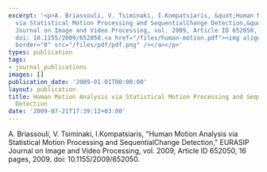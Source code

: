 ```yaml
---
excerpt: '<p>A. Briassouli, V. Tsiminaki, I.Kompatsiaris, &quot;Human Motion Analysis
  via Statistical Motion Processing and SequentialChange Detection,&quot; EURASIP
  Journal on Image and Video Processing, vol. 2009, Article ID 652050, 16 pages, 2009.
  doi: 10.1155/2009/652050.<a href="/files/human-motion.pdf"><img align="top" alt=""
  border="0" src="/files/pdf/pdf.png" /></a></p>'
types: publication
tags:
- journal_publications
images: []
publication_date: '2009-01-01T00:00:00'
layout: publication
title: Human Motion Analysis via Statistical Motion Processing and Sequential Change
  Detection
date: '2009-07-21T17:39:12+03:00'
---
```

<p>A. Briassouli, V. Tsiminaki, I.Kompatsiaris, &quot;Human Motion Analysis via Statistical Motion Processing and SequentialChange Detection,&quot; EURASIP Journal on Image and Video Processing, vol. 2009, Article ID 652050, 16 pages, 2009. doi: 10.1155/2009/652050.<a href="/files/human-motion.pdf"><img align="top" alt="" border="0" src="/files/pdf/pdf.png" /></a></p>
